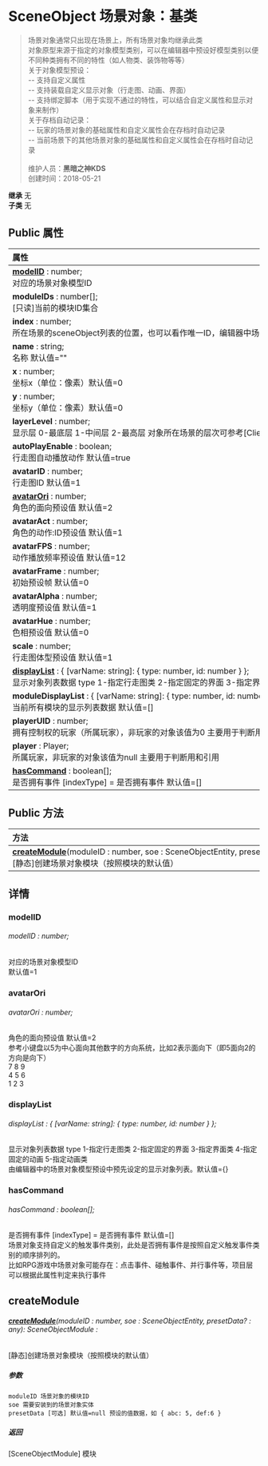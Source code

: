 # SceneObject 场景对象：基类
>场景对象通常只出现在场景上，所有场景对象均继承此类<br>对象原型来源于指定的对象模型类别，可以在编辑器中预设好模型类别以便不同种类拥有不同的特性（如人物类、装饰物等等）<br>关于对象模型预设：<br>-- 支持自定义属性<br>-- 支持装载自定义显示对象（行走图、动画、界面）<br>-- 支持绑定脚本（用于实现不通过的特性，可以结合自定义属性和显示对象来制作）<br>关于存档自动记录：<br>-- 玩家的场景对象的基础属性和自定义属性会在存档时自动记录<br>-- 当前场景下的其他场景对象的基础属性和自定义属性会在存档时自动记录<br><br>
>维护人员：**黑暗之神KDS**  
>创建时间：2018-05-21

**继承**  无<br>
**子类**  无<br>
## **Public 属性**
|<div style="width:1000px;text-align:left">属性</div>   |
| ---  |
| **[modelID](#modelid)** : number;<br>对应的场景对象模型ID  |
| **moduleIDs** : number[];<br>[只读]当前的模块ID集合  |
| **index** : number;<br>所在场景的sceneObject列表的位置，也可以看作唯一ID，编辑器中场景对象ID即该属性 默认值=0  |
| **name** : string;<br>名称 默认值=""  |
| **x** : number;<br>坐标x（单位：像素）默认值=0  |
| **y** : number;<br>坐标y（单位：像素）默认值=0  |
| **layerLevel** : number;<br>显示层 0-最底层 1-中间层 2-最高层 对象所在场景的层次可参考[ClientScene] 默认值=1  |
| **autoPlayEnable** : boolean;<br>行走图自动播放动作 默认值=true  |
| **avatarID** : number;<br>行走图ID 默认值=1  |
| **[avatarOri](#avatarori)** : number;<br>角色的面向预设值 默认值=2  |
| **avatarAct** : number;<br>角色的动作:ID预设值 默认值=1  |
| **avatarFPS** : number;<br>动作播放频率预设值 默认值=12  |
| **avatarFrame** : number;<br>初始预设帧 默认值=0  |
| **avatarAlpha** : number;<br>透明度预设值 默认值=1  |
| **avatarHue** : number;<br>色相预设值 默认值=0  |
| **scale** : number;<br>行走图体型预设值 默认值=1  |
| **[displayList](#displaylist)** : { [varName: string]: { type: number, id: number } };<br>显示对象列表数据 type 1-指定行走图类 2-指定固定的界面 3-指定界面类 4-指定固定的动画 5-指定动画类  |
| **moduleDisplayList** : { [varName: string]: { type: number, id: number } }[];<br>当前所有模块的显示列表数据 默认值=[]  |
| **playerUID** : number;<br>拥有控制权的玩家（所属玩家），非玩家的对象该值为0 主要用于判断用 默认值=0  |
| **player** : Player;<br>所属玩家，非玩家的对象该值为null 主要用于判断用和引用  |
| **[hasCommand](#hascommand)** : boolean[];<br>是否拥有事件 [indexType] = 是否拥有事件 默认值=[]  |

## Public 方法
|<div style="width:1000px;text-align:left" >方法</div>   |
| ---  |
| **[createModule](#createmodule)**(moduleID : number,  soe : SceneObjectEntity,  presetData? : any): SceneObjectModule<br>[静态]创建场景对象模块（按照模块的默认值）

## 详情

### modelID
###### modelID : number;
对应的场景对象模型ID<br>
默认值=1
### avatarOri
###### avatarOri : number;
角色的面向预设值 默认值=2<br>
参考小键盘以5为中心面向其他数字的方向系统，比如2表示面向下（即5面向2的方向是向下）<br>
7  8  9<br>
4  5  6<br>
1  2  3
### displayList
###### displayList : { [varName: string]: { type: number, id: number } };
显示对象列表数据 type 1-指定行走图类 2-指定固定的界面 3-指定界面类 4-指定固定的动画 5-指定动画类<br>
由编辑器中的场景对象模型预设中预先设定的显示对象列表。默认值={}
### hasCommand
###### hasCommand : boolean[];
是否拥有事件 [indexType] = 是否拥有事件 默认值=[]<br>
场景对象支持自定义的触发事件类别，此处是否拥有事件是按照自定义触发事件类别的顺序排列的。<br>
比如RPG游戏中场景对象可能存在：点击事件、碰触事件、并行事件等，项目层可以根据此属性判定来执行事件


## createModule
###### **[createModule](#createmodule)**(moduleID : number,  soe : SceneObjectEntity,  presetData? : any): SceneObjectModule :
[静态]创建场景对象模块（按照模块的默认值）
##### 参数
	moduleID 场景对象的模块ID
	soe 需要安装到的场景对象实体
	presetData [可选] 默认值=null 预设的值数据，如 { abc: 5, def:6 }

##### 返回
[SceneObjectModule] 模块



